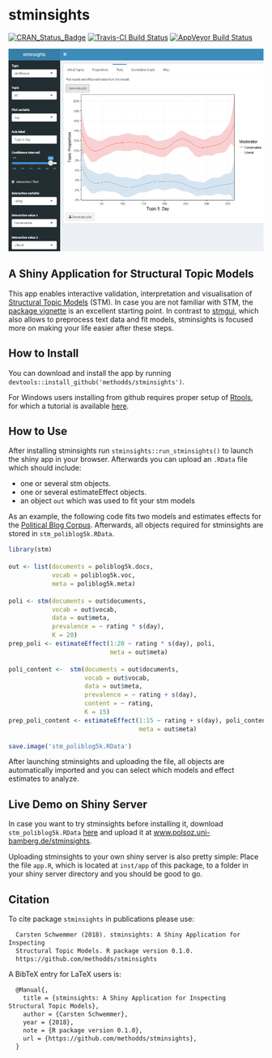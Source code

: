 
<!-- README.md is generated from README.Rmd. Please edit that file -->
stminsights
===========

[![CRAN\_Status\_Badge](http://www.r-pkg.org/badges/version/stminsights)](https://cran.r-project.org/package=stminsights) [![Travis-CI Build Status](https://travis-ci.org/methodds/stminsights.svg?branch=master)](https://travis-ci.org/methodds/stminsights) [![AppVeyor Build Status](https://ci.appveyor.com/api/projects/status/github/methodds/stminsights?branch=master&svg=true)](https://ci.appveyor.com/project/methodds/stminsights)

<img src="man/figures/stminsights_interface.PNG" width="600" height="400">

A Shiny Application for Structural Topic Models
-----------------------------------------------

This app enables interactive validation, interpretation and visualisation of [Structural Topic Models](http://structuraltopicmodel.com) (STM). In case you are not familiar with STM, the [package vignette](https://cran.r-project.org/web/packages/stm/vignettes/stmVignette.pdf) is an excellent starting point. In contrast to [stmgui](https://cran.r-project.org/web/packages/stmgui/index.html), which also allows to preprocess text data and fit models, stminsights is focused more on making your life easier after these steps.

How to Install
--------------

You can download and install the app by running `devtools::install_github('methodds/stminsights')`.

For Windows users installing from github requires proper setup of [Rtools](https://cran.r-project.org/bin/windows/Rtools/), for which a tutorial is available [here](https://github.com/stan-dev/rstan/wiki/Install-Rtools-for-Windows).

How to Use
----------

After installing stminsights run `stminsights::run_stminsights()` to launch the shiny app in your browser. Afterwards you can upload an `.RData` file which should include:

-   one or several stm objects.
-   one or several estimateEffect objects.
-   an object `out` which was used to fit your stm models

As an example, the following code fits two models and estimates effects for the [Political Blog Corpus](http://www.sailing.cs.cmu.edu/main/?page_id=710). Afterwards, all objects required for stminsights are stored in `stm_poliblog5k.RData`.

``` r
library(stm)

out <- list(documents = poliblog5k.docs,
            vocab = poliblog5k.voc,
            meta = poliblog5k.meta)

poli <- stm(documents = out$documents, 
            vocab = out$vocab,
            data = out$meta, 
            prevalence = ~ rating * s(day),
            K = 20)
prep_poli <- estimateEffect(1:20 ~ rating * s(day), poli,
                            meta = out$meta)

poli_content <-  stm(documents = out$documents, 
                     vocab = out$vocab,
                     data = out$meta, 
                     prevalence = ~ rating + s(day),
                     content = ~ rating,
                     K = 15)  
prep_poli_content <- estimateEffect(1:15 ~ rating + s(day), poli_content,
                                    meta = out$meta)

save.image('stm_poliblog5k.RData')
```

After launching stminsights and uploading the file, all objects are automatically imported and you can select which models and effect estimates to analyze.

Live Demo on Shiny Server
-------------------------

In case you want to try stminsights before installing it, download `stm_poliblog5k.RData` [here](http://polsoz.uni-bamberg.de:1337/data/poliblog/stm_poliblog5k.RData) and upload it at www.polsoz.uni-bamberg.de/stminsights.

Uploading stminsights to your own shiny server is also pretty simple: Place the file `app.R`, which is located at `inst/app` of this package, to a folder in your shiny server directory and you should be good to go.

Citation
--------

To cite package `stminsights` in publications please use:

      Carsten Schwemmer (2018). stminsights: A Shiny Application for Inspecting
      Structural Topic Models. R package version 0.1.0.
      https://github.com/methodds/stminsights

A BibTeX entry for LaTeX users is:

      @Manual{,
        title = {stminsights: A Shiny Application for Inspecting Structural Topic Models},
        author = {Carsten Schwemmer},
        year = {2018},
        note = {R package version 0.1.0},
        url = {https://github.com/methodds/stminsights},
      }
